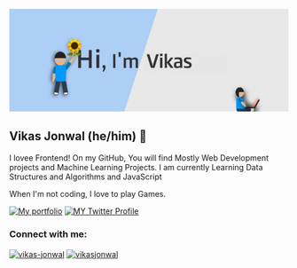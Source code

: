![](profile.png)

## Vikas Jonwal (he/him) 🌻

I lovee Frontend! On my GitHub, You will find Mostly Web Development projects and Machine Learning Projects. I am currently Learning Data Structures and Algorithms and JavaScript

When I'm not coding, I love to play Games.

<a title="Portfolio" href="https://vikasjonwal.github.io/Portfolio.github.io/"><img alt="My portfolio" src="https://raw.githubusercontent.com/saurabhdaware/saurabhdaware/master/icons/portfoliobutton.png" width="130" /></a></a> <a title="Twitter Profile" href="https://twitter.com/VikasJonwall"><img alt="MY Twitter Profile" src="https://raw.githubusercontent.com/saurabhdaware/saurabhdaware/master/icons/twitter.png" width="130" /></a>

<h3 align="left">Connect with me:</h3>
<p align="left">
<a href="https://linkedin.com/in/vikas-jonwal" target="blank"><img align="center" src="https://raw.githubusercontent.com/rahuldkjain/github-profile-readme-generator/master/src/images/icons/Social/linked-in-alt.svg" alt="vikas-jonwal" height="30" width="40" /></a>
<a href="https://instagram.com/vikasjonwal" target="blank"><img align="center" src="https://raw.githubusercontent.com/rahuldkjain/github-profile-readme-generator/master/src/images/icons/Social/instagram.svg" alt="vikasjonwal" height="30" width="40" /></a>
</p>
